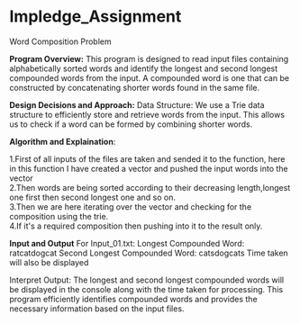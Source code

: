 # Impledge_Assignment
Word Composition Problem 

**Program Overview:**
This program is designed to read input files containing alphabetically sorted words and identify the longest and second longest compounded words from the input. A compounded word is one that can be constructed by concatenating shorter words found in the same file.

**Design Decisions and Approach:**
Data Structure: We use a Trie data structure to efficiently store and retrieve words from the input. This allows us to check if a word can be formed by combining shorter words.

**Algorithm and Explaination**: 

1.First of all inputs of the files are taken and sended it to the function, here in this function I have created a vector and pushed the input words into the vector\
2.Then words are being sorted according to their decreasing length,longest one first then second longest one and so on.\
3.Then we are here iterating over the vector and checking for the composition using the trie.\
4.If it's a required composition then pushing into it to the result only.

**Input and Output**
For Input_01.txt:
Longest Compounded Word: ratcatdogcat
Second Longest Compounded Word: catsdogcats
Time taken will also be displayed 

Interpret Output: The longest and second longest compounded words will be displayed in the console along with the time taken for processing.
This program efficiently identifies compounded words and provides the necessary information based on the input files. 
